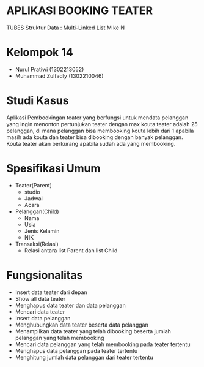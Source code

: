 # APLIKASI BOOKING TEATER
TUBES Struktur Data : Multi-Linked List M ke N
# Kelompok 14
- Nurul Pratiwi (1302213052)
- Muhammad Zulfadly (1302210046)
# Studi Kasus
Aplikasi Pembookingan teater yang berfungsi untuk mendata pelanggan yang ingin menonton pertunjukan teater dengan max kouta teater adalah 25 pelanggan, di mana pelanggan bisa membooking kouta lebih dari 1 apabila masih ada kouta  dan teater bisa dibooking dengan banyak pelanggan. Kouta teater akan berkurang apabila sudah ada yang membooking.
# Spesifikasi Umum
- Teater(Parent)
  - studio
  - Jadwal
  - Acara
- Pelanggan(Child)
  - Nama
  - Usia
  - Jenis Kelamin
  - NIK
- Transaksi(Relasi)
  - Relasi antara list Parent dan list Child
# Fungsionalitas
- Insert data teater dari depan
- Show all data teater
- Menghapus data teater dan data pelanggan 
- Mencari data teater 
- Insert data pelanggan
- Menghubungkan data teater beserta data pelanggan
- Menampilkan data teater yang telah dibooking beserta jumlah pelanggan yang telah membooking
- Mencari data pelanggan yang telah membooking pada teater tertentu
- Menghapus data pelanggan pada teater tertentu
- Menghitung jumlah data pelanggan dari teater tertentu
